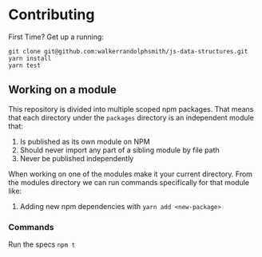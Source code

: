 # Contributing

First Time? Get up a running:
```
git clone git@github.com:walkerrandolphsmith/js-data-structures.git
yarn install
yarn test
```

## Working on a module
This repository is divided into multiple scoped npm packages. That means
that each directory under the `packages` directory is an independent module
that:
1. Is published as its own module on NPM
2. Should never import any part of a sibling module by file path
3. Never be published independently

When working on one of the modules make it your current directory.
From the modules directory we can run commands specifically for that module like:
1. Adding new npm dependencies with `yarn add <new-package>`
 
### Commands

Run the specs
`npm t`
